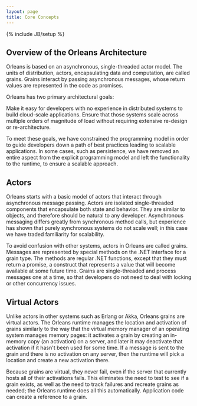 ```yaml
---
layout: page
title: Core Concepts
---
```

{% include JB/setup %}


## Overview of the Orleans Architecture

Orleans is based on an asynchronous, single-threaded actor model. The units of distribution, actors, encapsulating data and computation, are called grains. Grains interact by passing asynchronous messages, whose return values are represented in the code as promises.

 Orleans has two primary architectural goals:

 Make it easy for developers with no experience in distributed systems to build cloud-scale applications. 
 Ensure that those systems scale across multiple orders of magnitude of load without requiring extensive re-design or re-architecture. 

 To meet these goals, we have constrained the programming model in order to guide developers down a path of best practices leading to scalable applications. In some cases, such as persistence, we have removed an entire aspect from the explicit programming model and left the functionality to the runtime, to ensure a scalable approach.

## Actors

Orleans starts with a basic model of actors that interact through asynchronous message passing. Actors are isolated single-threaded components that encapsulate both state and behavior. They are similar to objects, and therefore should be natural to any developer. Asynchronous messaging differs greatly from synchronous method calls, but experience has shown that purely synchronous systems do not scale well; in this case we have traded familiarity for scalability.

To avoid confusion with other systems, actors in Orleans are called grains. Messages are represented by special methods on the .NET interface for a grain type. The methods are regular .NET functions, except that they must return a promise, a construct that represents a value that will become available at some future time. Grains are single-threaded and process messages one at a time, so that developers do not need to deal with locking or other concurrency issues.

## Virtual Actors

Unlike actors in other systems such as Erlang or Akka, Orleans grains are virtual actors. The Orleans runtime manages the location and activation of grains similarly to the way that the virtual memory manager of an operating system manages memory pages: it activates a grain by creating an in-memory copy (an activation) on a server, and later it may deactivate that activation if it hasn't been used for some time. If a message is sent to the grain and there is no activation on any server, then the runtime will pick a location and create a new activation there.

 Because grains are virtual, they never fail, even if the server that currently hosts all of their activations fails. This eliminates the need to test to see if a grain exists, as well as the need to track failures and recreate grains as needed; the Orleans runtime does all this automatically. Application code can create a reference to a grain.